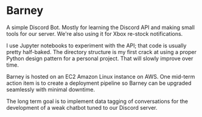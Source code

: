 # Barney
A simple Discord Bot. Mostly for learning the Discord API and making small tools for our server. We're also using it for Xbox re-stock notifications.

I use Jupyter notebooks to experiment with the API; that code is usually pretty half-baked. The directory structure is my first crack at using a proper Python design pattern for a personal project. That will slowly improve over time.

Barney is hosted on an EC2 Amazon Linux instance on AWS. One mid-term action item is to create a deployment pipeline so Barney can be upgraded seamlessly with minimal downtime.

The long term goal is to implement data tagging of conversations for the development of a weak chatbot tuned to our Discord server.
